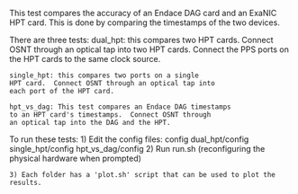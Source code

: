 This test compares the accuracy of an Endace DAG card
and an ExaNIC HPT card.  This is done by comparing the timestamps
of the two devices.

There are three tests:
	dual_hpt: this compares two HPT cards.
	Connect OSNT through an optical tap into two HPT
	cards.  Connect the PPS ports on the HPT cards
	to the same clock source.

	single_hpt: this compares two ports on a single
	HPT card.  Connect OSNT through an optical tap into
	each port of the HPT card.

	hpt_vs_dag: This test compares an Endace DAG timestamps
	to an HPT card's timestamps.  Connect OSNT through
	an optical tap into the DAG and the HPT.

To run these tests:
	1) Edit the config files:
		config
		dual_hpt/config
		single_hpt/config
		hpt_vs_dag/config
	2) Run run.sh (reconfiguring the physical hardware when  prompted)

	3) Each folder has a 'plot.sh' script that can be used to plot the results.
